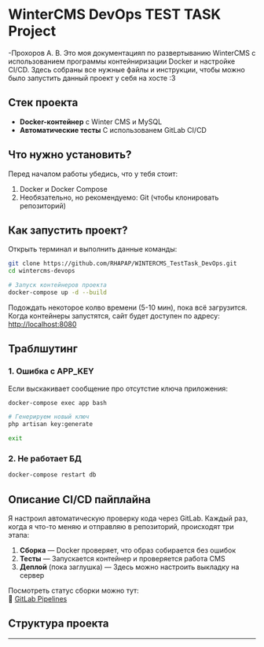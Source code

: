 # WinterCMS DevOps TEST TASK Project
-Прохоров А. В.
 Это моя документацияп по развертыванию WinterCMS с использованием программы контейниризации Docker и настройке CI/CD. Здесь собраны все нужные файлы и инструкции, чтобы можно было запустить данный проект у себя на хосте :3

## Cтек проекта

- **Docker-контейнер** с Winter CMS и MySQL
- **Автоматические тесты** С использованем GitLab CI/CD

## Что нужно установить? 
Перед началом работы убедись, что у тебя стоит:

1. Docker и Docker Compose
2. Необязательно, но рекомендуемо: Git (чтобы клонировать репозиторий)

## Как запустить проект?

Открыть терминал и выполнить данные команды:

```bash
git clone https://github.com/RHAPAP/WINTERCMS_TestTask_DevOps.git
cd wintercms-devops

# Запуск контейнеров проекта
docker-compose up -d --build
```

Подождать некоторое колво времени (5-10 мин), пока всё загрузится. Когда контейнеры запустятся, сайт будет доступен по адресу:  
[http://localhost:8080](http://localhost:8080)

## Траблшутинг

### 1. Ошибка с APP_KEY
Если выскакивает сообщение про отсутстие ключа приложения:
```bash
docker-compose exec app bash

# Генерируем новый ключ
php artisan key:generate

exit
```

### 2. Не работает БД
```bash
docker-compose restart db
```

## Описание CI/CD пайплайна

Я настроил автоматическую проверку кода через GitLab. Каждый раз, когда я что-то меняю и отправляю в репозиторий, происходят три этапа:

1. **Сборка** — Docker проверяет, что образ собирается без ошибок
2. **Тесты** — Запускается контейнер и проверяется работа CMS
3. **Деплой** (пока заглушка) — Здесь можно настроить выкладку на сервер

Посмотреть статус сборки можно тут:  
🔗 [GitLab Pipelines](https://gitlab.com/<username>/wintercms-devops/-/pipelines)

## Структура проекта
---